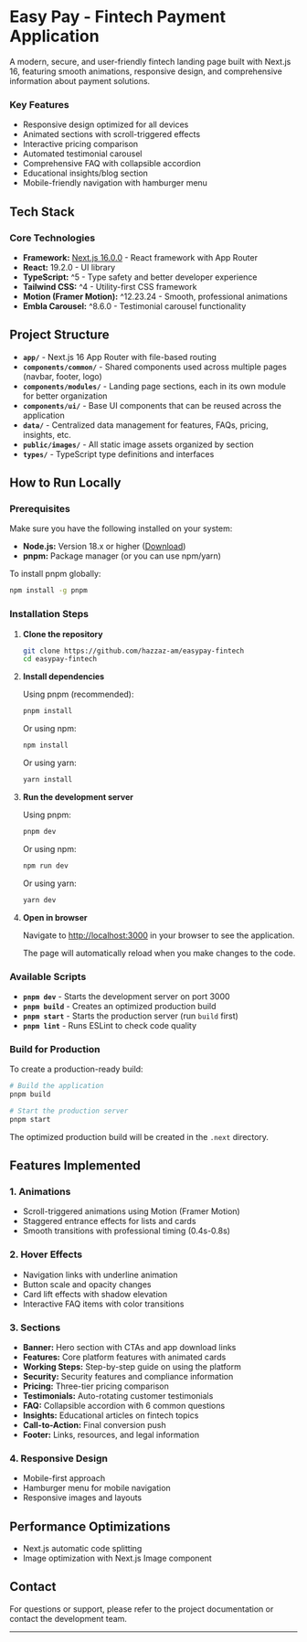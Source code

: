 # Easy Pay - Fintech Payment Application

A modern, secure, and user-friendly fintech landing page built with Next.js 16, featuring smooth animations, responsive design, and comprehensive information about payment solutions.

### Key Features

- Responsive design optimized for all devices
- Animated sections with scroll-triggered effects
- Interactive pricing comparison
- Automated testimonial carousel
- Comprehensive FAQ with collapsible accordion
- Educational insights/blog section
- Mobile-friendly navigation with hamburger menu

## Tech Stack

### Core Technologies
- **Framework:** [Next.js 16.0.0](https://nextjs.org/) - React framework with App Router
- **React:** 19.2.0 - UI library
- **TypeScript:** ^5 - Type safety and better developer experience
- **Tailwind CSS:** ^4 - Utility-first CSS framework
- **Motion (Framer Motion):** ^12.23.24 - Smooth, professional animations
- **Embla Carousel:** ^8.6.0 - Testimonial carousel functionality


## Project Structure

- **`app/`** - Next.js 16 App Router with file-based routing
- **`components/common/`** - Shared components used across multiple pages (navbar, footer, logo)
- **`components/modules/`** - Landing page sections, each in its own module for better organization
- **`components/ui/`** - Base UI components that can be reused across the application
- **`data/`** - Centralized data management for features, FAQs, pricing, insights, etc.
- **`public/images/`** - All static image assets organized by section
- **`types/`** - TypeScript type definitions and interfaces

## How to Run Locally

### Prerequisites

Make sure you have the following installed on your system:

- **Node.js:** Version 18.x or higher ([Download](https://nodejs.org/))
- **pnpm:** Package manager (or you can use npm/yarn)

To install pnpm globally:
```bash
npm install -g pnpm
```

### Installation Steps

1. **Clone the repository**
   ```bash
   git clone https://github.com/hazzaz-am/easypay-fintech
   cd easypay-fintech
   ```

2. **Install dependencies**

   Using pnpm (recommended):
   ```bash
   pnpm install
   ```

   Or using npm:
   ```bash
   npm install
   ```

   Or using yarn:
   ```bash
   yarn install
   ```

3. **Run the development server**

   Using pnpm:
   ```bash
   pnpm dev
   ```

   Or using npm:
   ```bash
   npm run dev
   ```

   Or using yarn:
   ```bash
   yarn dev
   ```

4. **Open in browser**

   Navigate to [http://localhost:3000](http://localhost:3000) in your browser to see the application.

   The page will automatically reload when you make changes to the code.

### Available Scripts

- **`pnpm dev`** - Starts the development server on port 3000
- **`pnpm build`** - Creates an optimized production build
- **`pnpm start`** - Starts the production server (run `build` first)
- **`pnpm lint`** - Runs ESLint to check code quality

### Build for Production

To create a production-ready build:

```bash
# Build the application
pnpm build

# Start the production server
pnpm start
```

The optimized production build will be created in the `.next` directory.

## Features Implemented

### 1. Animations
- Scroll-triggered animations using Motion (Framer Motion)
- Staggered entrance effects for lists and cards
- Smooth transitions with professional timing (0.4s-0.8s)

### 2. Hover Effects
- Navigation links with underline animation
- Button scale and opacity changes
- Card lift effects with shadow elevation
- Interactive FAQ items with color transitions

### 3. Sections
- **Banner:** Hero section with CTAs and app download links
- **Features:** Core platform features with animated cards
- **Working Steps:** Step-by-step guide on using the platform
- **Security:** Security features and compliance information
- **Pricing:** Three-tier pricing comparison
- **Testimonials:** Auto-rotating customer testimonials
- **FAQ:** Collapsible accordion with 6 common questions
- **Insights:** Educational articles on fintech topics
- **Call-to-Action:** Final conversion push
- **Footer:** Links, resources, and legal information

### 4. Responsive Design
- Mobile-first approach
- Hamburger menu for mobile navigation
- Responsive images and layouts

## Performance Optimizations

- Next.js automatic code splitting
- Image optimization with Next.js Image component

## Contact

For questions or support, please refer to the project documentation or contact the development team.

---

